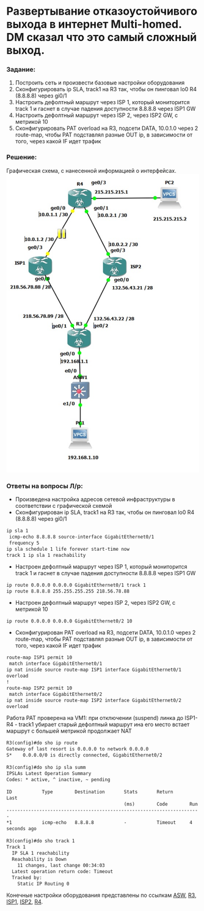 # Развертывание отказоустойчивого выхода в интернет Multi-homed. DM сказал что это самый сложный выход.

###  Задание:
1. Построить сеть и произвести базовые настройки оборудования
2. Сконфигурировать ip SLA, track1 на R3 так, чтобы он пинговал lo0 R4 (8.8.8.8) через gi0/1
3. Настроить дефолтный маршрут через ISP 1, который мониторится track 1 и гаснет в случае падения доступности 8.8.8.8 через ISP1 GW
4. Настроить дефолтный маршрут через ISP 2, через ISP2 GW, с метрикой 10
5. Сконфигурировать PAT overload на R3, подсети DATA, 10.0.1.0 через 2 route-map, чтобы PAT подставлял разные OUT ip, в зависимости от того, через какой IF идет трафик 

###  Решение:
Графическая схема, с нанесенной информацией о интерфейсах.
![](lab3.jpg)

### Ответы на вопросы Л/р:
- Произведена настройка адресов сетевой инфраструктуры в соответствии с графической схемой
- Сконфигурирован ip SLA, track1 на R3 так, чтобы он пинговал lo0 R4 (8.8.8.8) через gi0/1
```
ip sla 1
 icmp-echo 8.8.8.8 source-interface GigabitEthernet0/1
 frequency 5
ip sla schedule 1 life forever start-time now
track 1 ip sla 1 reachability
```
- Настроен дефолтный маршрут через ISP 1, который мониторится track 1 и гаснет в случае падения доступности 8.8.8.8 через ISP1 GW
```
ip route 0.0.0.0 0.0.0.0 GigabitEthernet0/1 track 1
ip route 8.8.8.8 255.255.255.255 218.56.78.88
```

- Настроен дефолтный маршрут через ISP 2, через ISP2 GW, с метрикой 10
```
ip route 0.0.0.0 0.0.0.0 GigabitEthernet0/2 10
```
- Сконфигурирован PAT overload на R3, подсети DATA, 10.0.1.0 через 2 route-map, чтобы PAT подставлял разные OUT ip, в зависимости от того, через какой IF идет трафик 
```
route-map ISP1 permit 10
 match interface GigabitEthernet0/1
ip nat inside source route-map ISP1 interface GigabitEthernet0/1 overload
!
route-map ISP2 permit 10
 match interface GigabitEthernet0/2
ip nat inside source route-map ISP2 interface GigabitEthernet0/2 overload
```

Работа PAT проверена на VM1: при отключении (suspend) линка до ISP1-R4 - track1 убирает старый дефолтный маршрут ина его место встает маршрут с большей метрикой продолжает NAT
```
R3(config)#do sho ip route
Gateway of last resort is 0.0.0.0 to network 0.0.0.0
S*    0.0.0.0/0 is directly connected, GigabitEthernet0/2

R3(config)#do sho ip sla summ
IPSLAs Latest Operation Summary
Codes: * active, ^ inactive, ~ pending

ID           Type        Destination       Stats       Return      Last
                                           (ms)        Code        Run 
-----------------------------------------------------------------------
*1           icmp-echo   8.8.8.8           -           Timeout     4 seconds ago

R3(config)#do sho track 1
Track 1
  IP SLA 1 reachability
  Reachability is Down
    11 changes, last change 00:34:03
  Latest operation return code: Timeout
  Tracked by:
    Static IP Routing 0
```


Конечные настройки оборудования представлены по ссылкам [ASW](config/ASW), [R3](config/R3), [ISP1](config/ISP1), [ISP2](config/ISP2), [R4](config/R4).

